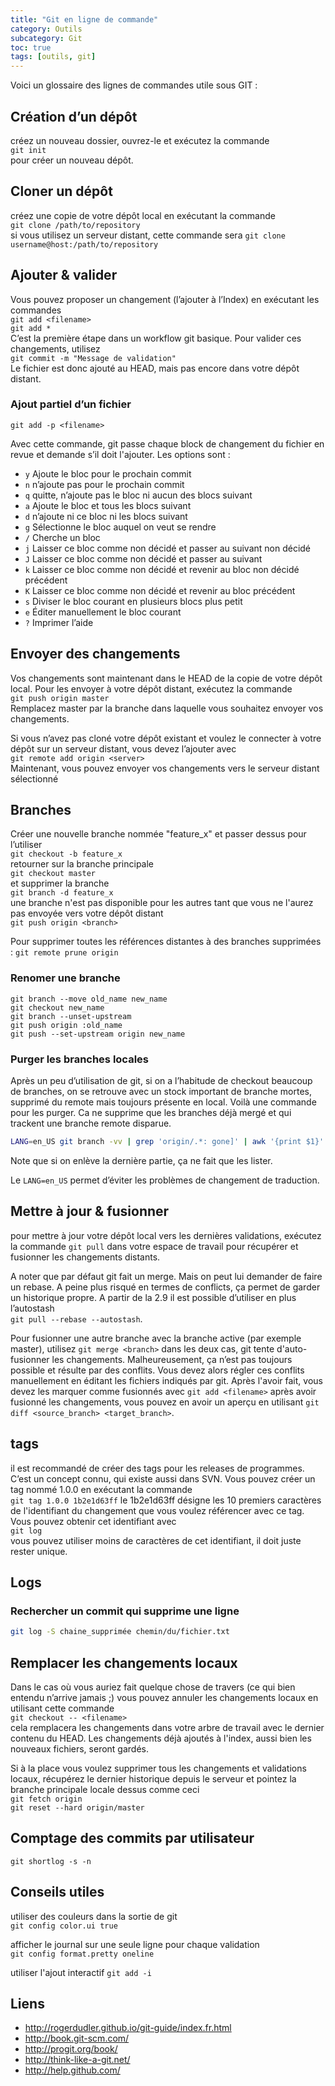 ```yaml
---
title: "Git en ligne de commande"
category: Outils
subcategory: Git
toc: true
tags: [outils, git]
---
```


Voici un glossaire des lignes de commandes utile sous GIT :

## Création d’un dépôt
créez un nouveau dossier, ouvrez-le et exécutez la commande<br/>
`git init` <br/>
pour créer un nouveau dépôt. 

## Cloner un dépôt
créez une copie de votre dépôt local en exécutant la commande<br/>
`git clone /path/to/repository`<br/>
si vous utilisez un serveur distant, cette commande sera
`git clone username@host:/path/to/repository`

## Ajouter & valider
Vous pouvez proposer un changement (l’ajouter à l’Index) en exécutant les commandes<br/>
`git add <filename>`<br/>
`git add *`<br/>
C’est la première étape dans un workflow git basique. Pour valider ces changements, utilisez<br/>
`git commit -m "Message de validation"`<br/>
Le fichier est donc ajouté au HEAD, mais pas encore dans votre dépôt distant.

### Ajout partiel d’un fichier
`git add -p <filename>`

Avec cette commande, git passe chaque block de changement du fichier en revue et demande s’il doit l'ajouter. Les options sont :

  * `y` Ajoute le bloc pour le prochain commit
  * `n` n’ajoute pas pour le prochain commit
  * `q` quitte, n’ajoute pas le bloc ni aucun des blocs suivant
  * `a` Ajoute le bloc et tous les blocs suivant
  * `d` n’ajoute ni ce bloc ni les blocs suivant
  * `g` Sélectionne le bloc auquel on veut se rendre
  * `/` Cherche un bloc
  * `j` Laisser ce bloc comme non décidé et passer au suivant non décidé
  * `J` Laisser ce bloc comme non décidé et passer au suivant
  * `k` Laisser ce bloc comme non décidé et revenir au bloc non décidé précédent
  * `K` Laisser ce bloc comme non décidé et revenir au bloc précédent
  * `s` Diviser le bloc courant en plusieurs blocs plus petit
  * `e` Éditer manuellement le bloc courant
  * `?` Imprimer l’aide

## Envoyer des changements
Vos changements sont maintenant dans le HEAD de la copie de votre dépôt local. Pour les envoyer à votre dépôt distant, 
exécutez la commande<br/>
`git push origin master`<br/>
Remplacez master par la branche dans laquelle vous souhaitez envoyer vos changements.

Si vous n’avez pas cloné votre dépôt existant et voulez le connecter à votre dépôt sur un serveur distant,
vous devez l’ajouter avec<br/>
`git remote add origin <server>`<br/>
Maintenant, vous pouvez envoyer vos changements vers le serveur distant sélectionné

## Branches
Créer une nouvelle branche nommée "feature_x" et passer dessus pour l’utiliser<br/>
`git checkout -b feature_x`<br/>
retourner sur la branche principale<br/>
`git checkout master`<br/>
et supprimer la branche<br/>
`git branch -d feature_x`<br/>
une branche n'est pas disponible pour les autres tant que vous ne l'aurez pas envoyée vers votre dépôt distant<br/>
`git push origin <branch>`

Pour supprimer toutes les références distantes à des branches supprimées :
`git remote prune origin`

### Renomer une branche
```shell
git branch --move old_name new_name
git checkout new_name
git branch --unset-upstream
git push origin :old_name
git push --set-upstream origin new_name
```

### Purger les branches locales

Après un peu d’utilisation de git, si on a l’habitude de checkout beaucoup de branches, on se retrouve avec un stock important de branche mortes, supprimé du remote mais toujours présente en local. Voilà une commande pour les purger. Ca ne supprime que les branches déjà mergé et qui trackent une branche remote disparue.

```bash
LANG=en_US git branch -vv | grep 'origin/.*: gone]' | awk '{print $1}' | xargs git branch -d
```

Note que si on enlève la dernière partie, ça ne fait que les lister.

Le `LANG=en_US` permet d’éviter les problèmes de changement de traduction.

## Mettre à jour & fusionner
pour mettre à jour votre dépôt local vers les dernières validations, exécutez la commande `git pull` dans votre espace de travail pour récupérer et fusionner les changements distants. 

A noter que par défaut git fait un merge. Mais on peut lui demander de faire un rebase. A peine plus risqué en termes de conflicts, ça permet de garder un historique propre. A partir de la 2.9 il est possible d’utiliser en plus l’autostash <br/>
`git pull --rebase --autostash`.

Pour fusionner une autre branche avec la branche active (par exemple master), utilisez `git merge <branch>`
dans les deux cas, git tente d'auto-fusionner les changements. Malheureusement, ça n’est pas toujours possible et 
résulte par des conflits. Vous devez alors régler ces conflits manuellement en éditant les fichiers indiqués par git. 
Après l'avoir fait, vous devez les marquer comme fusionnés avec `git add <filename>`
après avoir fusionné les changements, vous pouvez en avoir un aperçu en utilisant `git diff <source_branch> <target_branch>`.

## tags
il est recommandé de créer des tags pour les releases de programmes. C’est un concept connu, qui existe aussi dans SVN. 
Vous pouvez créer un tag nommé 1.0.0 en exécutant la commande<br/>
`git tag 1.0.0 1b2e1d63ff`
le 1b2e1d63ff désigne les 10 premiers caractères de l'identifiant du changement que vous voulez référencer avec ce tag.
Vous pouvez obtenir cet identifiant avec<br/>
`git log`<br/>
vous pouvez utiliser moins de caractères de cet identifiant, il doit juste rester unique.

## Logs

### Rechercher un commit qui supprime une ligne

```bash
git log -S chaine_supprimée chemin/du/fichier.txt
```

## Remplacer les changements locaux
Dans le cas où vous auriez fait quelque chose de travers (ce qui bien entendu n’arrive jamais ;) 
vous pouvez annuler les changements locaux en utilisant cette commande<br/>
`git checkout -- <filename>`<br/>
cela remplacera les changements dans votre arbre de travail avec le dernier contenu du HEAD. 
Les changements déjà ajoutés à l'index, aussi bien les nouveaux fichiers, seront gardés.

Si à la place vous voulez supprimer tous les changements et validations locaux, récupérez le dernier historique depuis 
le serveur et pointez la branche principale locale dessus comme ceci<br/>
`git fetch origin`<br/>
`git reset --hard origin/master`


## Comptage des commits par utilisateur
`git shortlog -s -n`

## Conseils utiles
utiliser des couleurs dans la sortie de git<br/>
`git config color.ui true`

afficher le journal sur une seule ligne pour chaque validation<br/>
`git config format.pretty oneline`

utiliser l'ajout interactif
`git add -i`

## Liens
  * <http://rogerdudler.github.io/git-guide/index.fr.html>
  * <http://book.git-scm.com/>
  * <http://progit.org/book/>
  * <http://think-like-a-git.net/>
  * <http://help.github.com/>
  